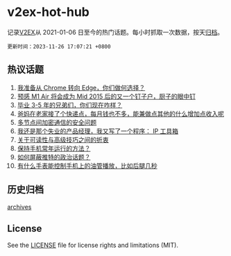 # v2ex-hot-hub

 记录[V2EX](https://www.v2ex.com/)从 2021-01-06 日至今的热门话题。每小时抓取一次数据，按天[归档](archives)。

`更新时间：2023-11-26 17:07:21 +0800`

## 热议话题

1. [我准备从 Chrome 转向 Edge，你们做何选择？](https://www.v2ex.com/t/995182)
1. [预感 M1 Air 将会成为 Mid 2015 后的又一个钉子户，厨子的眼中钉](https://www.v2ex.com/t/995147)
1. [毕业 3-5 年的兄弟们，你们现在咋样？](https://www.v2ex.com/t/995249)
1. [爸妈在老家接了个快递点，每月钱也不多，能兼做点其他的什么增加点收入呢](https://www.v2ex.com/t/995170)
1. [多节点间加密通信的安全问题](https://www.v2ex.com/t/995144)
1. [我还是那个失业的产品经理，我又写了一个程序： IP 工具箱](https://www.v2ex.com/t/995158)
1. [关于可读性与高级技巧之间的折衷](https://www.v2ex.com/t/995145)
1. [保持手机常年运行的方法？](https://www.v2ex.com/t/995231)
1. [如何屏蔽推特的政治话题？](https://www.v2ex.com/t/995289)
1. [有什么手表能控制手机上的油管播放，比如后腿几秒](https://www.v2ex.com/t/995275)

## 历史归档

[archives](archives)

## License

See the [LICENSE](LICENSE) file for license rights and limitations (MIT).
